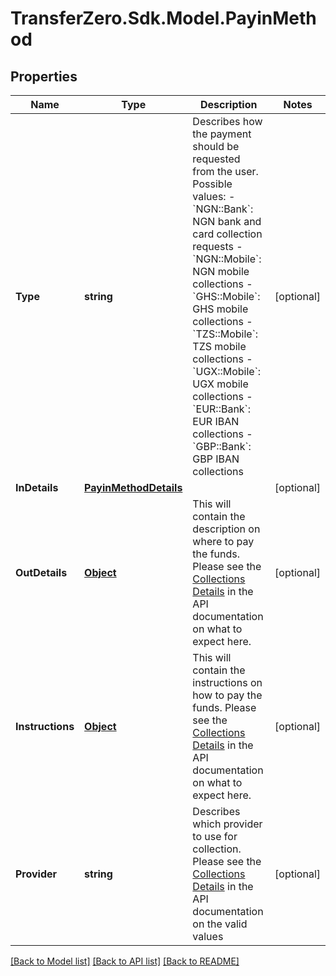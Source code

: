 
# TransferZero.Sdk.Model.PayinMethod

## Properties

Name | Type | Description | Notes
------------ | ------------- | ------------- | -------------
**Type** | **string** | Describes how the payment should be requested from the user.  Possible values: - &#x60;NGN::Bank&#x60;: NGN bank and card collection requests - &#x60;NGN::Mobile&#x60;: NGN mobile collections - &#x60;GHS::Mobile&#x60;: GHS mobile collections - &#x60;TZS::Mobile&#x60;: TZS mobile collections - &#x60;UGX::Mobile&#x60;: UGX mobile collections - &#x60;EUR::Bank&#x60;: EUR IBAN collections - &#x60;GBP::Bank&#x60;: GBP IBAN collections  | [optional] 
**InDetails** | [**PayinMethodDetails**](PayinMethodDetails.md) |  | [optional] 
**OutDetails** | [**Object**](.md) | This will contain the description on where to pay the funds. Please see the [Collections Details](https://docs.transferzero.com/docs/collection-details) in the API documentation on what to expect here. | [optional] 
**Instructions** | [**Object**](.md) | This will contain the instructions on how to pay the funds. Please see the [Collections Details](https://docs.transferzero.com/docs/collection-details) in the API documentation on what to expect here. | [optional] 
**Provider** | **string** | Describes which provider to use for collection. Please see the [Collections Details](https://docs.transferzero.com/docs/collection-details) in the API documentation on the valid values | [optional] 

[[Back to Model list]](../README.md#documentation-for-models)
[[Back to API list]](../README.md#documentation-for-api-endpoints)
[[Back to README]](../README.md)

